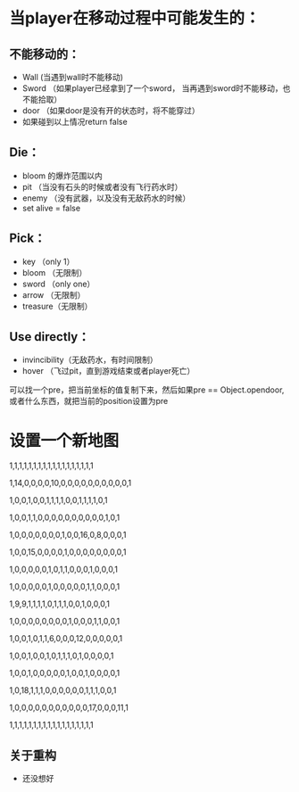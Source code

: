 # 当player在移动过程中可能发生的：

## 不能移动的：

- Wall  (当遇到wall时不能移动)
- Sword （如果player已经拿到了一个sword， 当再遇到sword时不能移动，也不能拾取）
- door （如果door是没有开的状态时，将不能穿过）
- 如果碰到以上情况return false

## Die：

- bloom 的爆炸范围以内
- pit （当没有石头的时候或者没有飞行药水时）
- enemy （没有武器，以及没有无敌药水的时候）
- set alive = false

## Pick：

- key （only 1）
- bloom （无限制）
- sword （only one）
- arrow （无限制）
- treasure（无限制）

## Use directly：

- invincibility（无敌药水，有时间限制）
- hover （飞过pit，直到游戏结束或者player死亡）



可以找一个pre，把当前坐标的值复制下来，然后如果pre == Object.opendoor, 或者什么东西，就把当前的position设置为pre



# 设置一个新地图

1,1,1,1,1,1,1,1,1,1,1,1,1,1,1,1,1,1

1,14,0,0,0,0,10,0,0,0,0,0,0,0,0,0,0,1

1,0,0,1,0,0,1,1,1,1,0,0,1,1,1,1,0,1

1,0,0,1,1,0,0,0,0,0,0,0,0,0,0,1,0,1

1,0,0,0,0,0,0,0,1,0,0,16,0,8,0,0,0,1

1,0,0,15,0,0,0,0,1,0,0,0,0,0,0,0,0,1

1,0,0,0,0,0,1,0,1,1,0,0,0,1,0,0,0,1

1,0,0,0,0,0,1,0,0,0,0,0,1,1,0,0,0,1

1,9,9,1,1,1,1,0,1,1,1,0,0,1,0,0,0,1

1,0,0,0,0,0,0,0,0,1,0,0,0,1,1,0,0,1

1,0,0,1,0,1,1,6,0,0,0,12,0,0,0,0,0,1

1,0,0,1,0,0,1,0,1,1,1,0,1,0,0,0,0,1

1,0,0,1,0,0,0,0,0,1,0,0,1,0,0,0,0,1

1,0,18,1,1,1,0,0,0,0,0,0,1,1,1,0,0,1

1,0,0,0,0,0,0,0,0,0,0,0,17,0,0,0,11,1

1,1,1,1,1,1,1,1,1,1,1,1,1,1,1,1,1,1

## 关于重构

- 还没想好